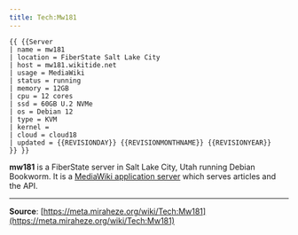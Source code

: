```yaml
---
title: Tech:Mw181
---
```


```
{{ {{Server
| name = mw181
| location = FiberState Salt Lake City
| host = mw181.wikitide.net
| usage = MediaWiki
| status = running
| memory = 12GB
| cpu = 12 cores
| ssd = 60GB U.2 NVMe
| os = Debian 12
| type = KVM
| kernel =
| cloud = cloud18
| updated = {{REVISIONDAY}} {{REVISIONMONTHNAME}} {{REVISIONYEAR}}
}} }}
```

**mw181** is a FiberState server in Salt Lake City, Utah running Debian Bookworm. It is a [MediaWiki application server](Tech:MediaWiki_appserver.md) which serves articles and the API.

----
**Source**: [https://meta.miraheze.org/wiki/Tech:Mw181](https://meta.miraheze.org/wiki/Tech:Mw181)